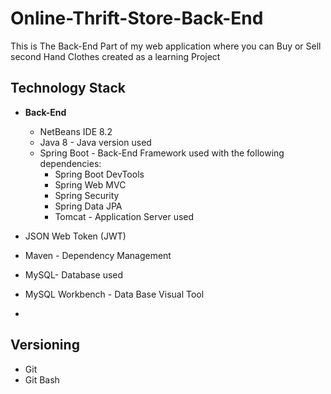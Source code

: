 # Online-Thrift-Store-Back-End

This is The Back-End Part of my web application where you can Buy or Sell second Hand Clothes created as a learning Project

## Technology Stack


* **Back-End**
    * NetBeans IDE 8.2
    * Java 8 - Java version used
    * Spring Boot - Back-End Framework used with the following dependencies:
      * Spring Boot DevTools
      * Spring Web MVC
      * Spring Security
      * Spring Data JPA
      * Tomcat - Application Server used
  
* JSON Web Token (JWT)

* Maven - Dependency Management

* MySQL- Database used

* MySQL Workbench - Data Base Visual Tool

* 

## Versioning
* Git
* Git Bash

